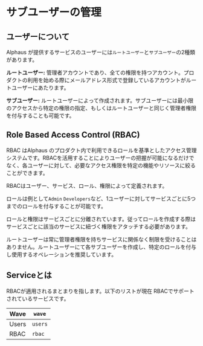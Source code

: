 # サブユーザーの管理

## ユーザーについて

Alphaus が提供するサービスのユーザーには`ルートユーザー`と`サブユーザー`の2種類があります。

**ルートユーザー:** 管理者アカウントであり、全ての権限を持つアカウント。プロダクトの利用を始める際にメールアドレス形式で登録しているアカウントがルートユーザーにあたります。

**サブユーザー:** ルートユーザーによって作成されます。サブユーザーには最小限のアクセスから特定の権限の指定、もしくはルートユーザーと同じく管理者権限を付与することも可能です。

## Role Based Access Control (RBAC)

RBAC はAlphaus のプロダクト内で利用できるロールを基準としたアクセス管理システムです。RBACを活用することによりユーザーの把握が可能になるだけでなく、各ユーザーに対して、必要なアクセス権限を特定の機能やリソースに絞ることができます。

RBACはユーザー、サービス、ロール、権限によって定義されます。

ロールは例として`Admin` `Developers`など、1ユーザーに対してサービスごとに5つまでのロールを付与することが可能です。

ロールと権限はサービスごとに分離されています。従ってロールを作成する際はサービスごとに該当のサービスに紐づく権限をアタッチする必要があります。

ルートユーザーは常に管理者権限を持ちサービスに関係なく制限を受けることはありません。ルートユーザーにて各サブユーザーを作成し、特定のロールを付与し使用するオペレーションを推奨しています。

## Serviceとは

RBACが適用されるまとまりを指します。以下のリストが現在 RBACでサポートされているサービスです。

| Wave  | `wave`  |
| ----- | ------- |
| Users | `users` |
| RBAC  | `rbac`  |
